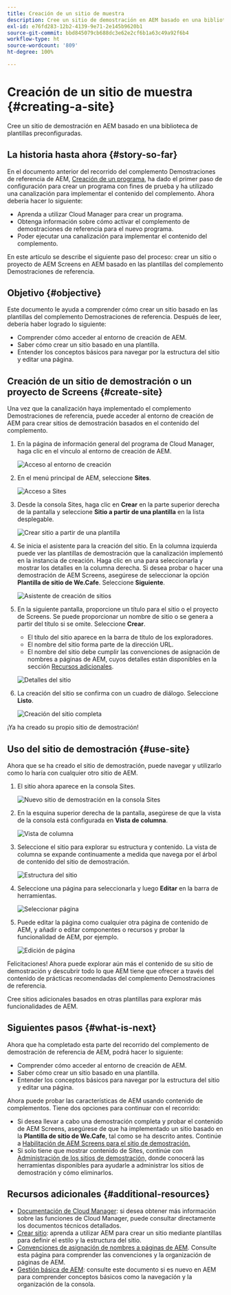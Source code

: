 ```yaml
---
title: Creación de un sitio de muestra
description: Cree un sitio de demostración en AEM basado en una biblioteca de plantillas preconfiguradas.
exl-id: e76fd283-12b2-4139-9e71-2e145b9620b1
source-git-commit: bbd845079cb688dc3e62e2cf6b1a63c49a92f6b4
workflow-type: ht
source-wordcount: '809'
ht-degree: 100%

---
```


# Creación de un sitio de muestra {#creating-a-site}

Cree un sitio de demostración en AEM basado en una biblioteca de plantillas preconfiguradas.

## La historia hasta ahora {#story-so-far}

En el documento anterior del recorrido del complemento Demostraciones de referencia de AEM, [Creación de un programa,](create-program.md) ha dado el primer paso de configuración para crear un programa con fines de prueba y ha utilizado una canalización para implementar el contenido del complemento. Ahora debería hacer lo siguiente:

* Aprenda a utilizar Cloud Manager para crear un programa.
* Obtenga información sobre cómo activar el complemento de demostraciones de referencia para el nuevo programa.
* Poder ejecutar una canalización para implementar el contenido del complemento.

En este artículo se describe el siguiente paso del proceso: crear un sitio o proyecto de AEM Screens en AEM basado en las plantillas del complemento Demostraciones de referencia.

## Objetivo {#objective}

Este documento le ayuda a comprender cómo crear un sitio basado en las plantillas del complemento Demostraciones de referencia. Después de leer, debería haber logrado lo siguiente:

* Comprender cómo acceder al entorno de creación de AEM.
* Saber cómo crear un sitio basado en una plantilla.
* Entender los conceptos básicos para navegar por la estructura del sitio y editar una página.

## Creación de un sitio de demostración o un proyecto de Screens {#create-site}

Una vez que la canalización haya implementado el complemento Demostraciones de referencia, puede acceder al entorno de creación de AEM para crear sitios de demostración basados en el contenido del complemento.

1. En la página de información general del programa de Cloud Manager, haga clic en el vínculo al entorno de creación de AEM.

   ![Acceso al entorno de creación](assets/access-author.png)

1. En el menú principal de AEM, seleccione **Sites**.

   ![Acceso a Sites](assets/access-sites.png)

1. Desde la consola Sites, haga clic en **Crear** en la parte superior derecha de la pantalla y seleccione **Sitio a partir de una plantilla** en la lista desplegable.

   ![Crear sitio a partir de una plantilla](assets/create-site-from-template.png)

1. Se inicia el asistente para la creación del sitio. En la columna izquierda puede ver las plantillas de demostración que la canalización implementó en la instancia de creación. Haga clic en una para seleccionarla y mostrar los detalles en la columna derecha. Si desea probar o hacer una demostración de AEM Screens, asegúrese de seleccionar la opción **Plantilla de sitio de We.Cafe**. Seleccione **Siguiente**.

   ![Asistente de creación de sitios](assets/site-creation-wizard.png)

1. En la siguiente pantalla, proporcione un título para el sitio o el proyecto de Screens. Se puede proporcionar un nombre de sitio o se genera a partir del título si se omite. Seleccione **Crear**.

   * El título del sitio aparece en la barra de título de los exploradores.
   * El nombre del sitio forma parte de la dirección URL.
   * El nombre del sitio debe cumplir las convenciones de asignación de nombres a páginas de AEM, cuyos detalles están disponibles en la sección [Recursos adicionales](#additional-resources).

   ![Detalles del sitio](assets/site-details.png)

1. La creación del sitio se confirma con un cuadro de diálogo. Seleccione **Listo**.

   ![Creación del sitio completa](assets/site-creation-complete.png)

¡Ya ha creado su propio sitio de demostración!

## Uso del sitio de demostración {#use-site}

Ahora que se ha creado el sitio de demostración, puede navegar y utilizarlo como lo haría con cualquier otro sitio de AEM.

1. El sitio ahora aparece en la consola Sites.

   ![Nuevo sitio de demostración en la consola Sites](assets/new-demo-site.png)

1. En la esquina superior derecha de la pantalla, asegúrese de que la vista de la consola está configurada en **Vista de columna**.

   ![Vista de columna](assets/column-view.png)

1. Seleccione el sitio para explorar su estructura y contenido. La vista de columna se expande continuamente a medida que navega por el árbol de contenido del sitio de demostración.

   ![Estructura del sitio](assets/site-structure.png)

1. Seleccione una página para seleccionarla y luego **Editar** en la barra de herramientas.

   ![Seleccionar página](assets/select-page.png)

1. Puede editar la página como cualquier otra página de contenido de AEM, y añadir o editar componentes o recursos y probar la funcionalidad de AEM, por ejemplo.

   ![Edición de página](assets/edit-page.png)

Felicitaciones! Ahora puede explorar aún más el contenido de su sitio de demostración y descubrir todo lo que AEM tiene que ofrecer a través del contenido de prácticas recomendadas del complemento Demostraciones de referencia.

Cree sitios adicionales basados en otras plantillas para explorar más funcionalidades de AEM.

## Siguientes pasos {#what-is-next}

Ahora que ha completado esta parte del recorrido del complemento de demostración de referencia de AEM, podrá hacer lo siguiente:

* Comprender cómo acceder al entorno de creación de AEM.
* Saber cómo crear un sitio basado en una plantilla.
* Entender los conceptos básicos para navegar por la estructura del sitio y editar una página.

Ahora puede probar las características de AEM usando contenido de complementos. Tiene dos opciones para continuar con el recorrido:

* Si desea llevar a cabo una demostración completa y probar el contenido de AEM Screens, asegúrese de que ha implementado un sitio basado en la **Plantilla de sitio de We.Cafe**, tal como se ha descrito antes. Continúe a [Habilitación de AEM Screens para el sitio de demostración.](screens.md)
* Si solo tiene que mostrar contenido de Sites, continúe con [Administración de los sitios de demostración,](manage.md) donde conocerá las herramientas disponibles para ayudarle a administrar los sitios de demostración y cómo eliminarlos.

## Recursos adicionales {#additional-resources}

* [Documentación de Cloud Manager](https://experienceleague.adobe.com/docs/experience-manager-cloud-service/onboarding/onboarding-concepts/cloud-manager-introduction.html?lang=es): si desea obtener más información sobre las funciones de Cloud Manager, puede consultar directamente los documentos técnicos detallados.
* [Crear sitio](/help/sites-cloud/administering/site-creation/create-site.md): aprenda a utilizar AEM para crear un sitio mediante plantillas para definir el estilo y la estructura del sitio.
* [Convenciones de asignación de nombres a páginas de AEM](/help/sites-cloud/authoring/sites-console/organizing-pages.md#page-name-restrictions-and-best-practices). Consulte esta página para comprender las convenciones y la organización de páginas de AEM.
* [Gestión básica de AEM](/help/sites-cloud/authoring/basic-handling.md): consulte este documento si es nuevo en AEM para comprender conceptos básicos como la navegación y la organización de la consola.
